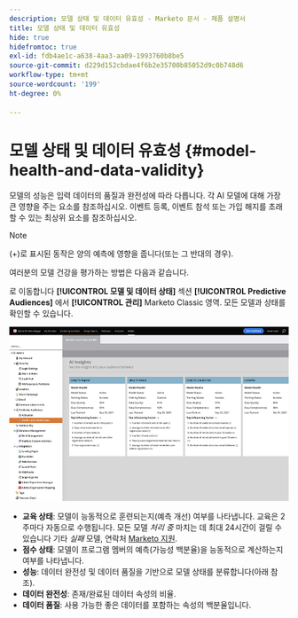 ```yaml
---
description: 모델 상태 및 데이터 유효성 - Marketo 문서 - 제품 설명서
title: 모델 상태 및 데이터 유효성
hide: true
hidefromtoc: true
exl-id: fdb4ae1c-a638-4aa3-aa09-1993760b8be5
source-git-commit: d229d152cbdae4f6b2e35700b85052d9c0b748d6
workflow-type: tm+mt
source-wordcount: '199'
ht-degree: 0%

---
```


# 모델 상태 및 데이터 유효성 {#model-health-and-data-validity}

모델의 성능은 입력 데이터의 품질과 완전성에 따라 다릅니다. 각 AI 모델에 대해 가장 큰 영향을 주는 요소를 참조하십시오. 이벤트 등록, 이벤트 참석 또는 가입 해지를 초래할 수 있는 최상위 요소를 참조하십시오.

>[!NOTE]
>
>(+)로 표시된 동작은 양의 예측에 영향을 줍니다(또는 그 반대의 경우).

여러분의 모델 건강을 평가하는 방법은 다음과 같습니다.

로 이동합니다 **[!UICONTROL 모델 및 데이터 상태]** 섹션 **[!UICONTROL Predictive Audiences]** 에서 **[!UICONTROL 관리]** Marketo Classic 영역. 모든 모델과 상태를 확인할 수 있습니다.

![이미지 원](assets/model-health-and-data-validity-1.png)

* **교육 상태**: 모델이 능동적으로 훈련되는지(예측 개선) 여부를 나타냅니다. 교육은 2주마다 자동으로 수행됩니다. 모든 모델 _처리 중_ 마치는 데 최대 24시간이 걸릴 수 있습니다 기타 _실패_ 모델, 연락처 [Marketo 지원](https://nation.marketo.com/t5/Support/ct-p/Support).
* **점수 상태**: 모델이 프로그램 멤버의 예측(가능성 백분율)을 능동적으로 계산하는지 여부를 나타냅니다.
* **성능**: 데이터 완전성 및 데이터 품질을 기반으로 모델 상태를 분류합니다(아래 참조).
* **데이터 완전성**: 존재/완료된 데이터 속성의 비율.
* **데이터 품질**: 사용 가능한 좋은 데이터를 포함하는 속성의 백분율입니다.
